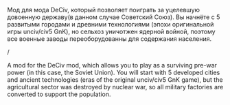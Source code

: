 Мод для мода DeCiv, который позволяет поиграть за уцелевшую довоенную державу(в данном случае Советский Союз).
Вы начнёте с 5 развитыми городами и древними технологиями (эпохи оригинальной игры unciv/civ5 GnK), но сельхоз уничотжен ядерной войной, поэтому все военные заводы переоборудованны для содержания населения.

/

A mod for the DeCiv mod, which allows you to play as a surviving pre-war power (in this case, the Soviet Union).
You will start with 5 developed cities and ancient technologies (eras of the original unciv/civ5 GnK game), but the agricultural sector was destroyed by nuclear war, so all military factories are converted to support the population.
